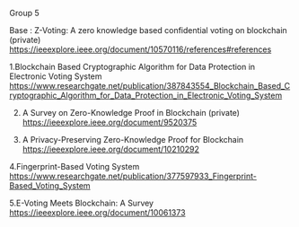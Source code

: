 Group 5

Base : Z-Voting: A zero knowledge based confidential voting on blockchain (private)
https://ieeexplore.ieee.org/document/10570116/references#references

1.Blockchain Based Cryptographic Algorithm for Data Protection in Electronic Voting System 
https://www.researchgate.net/publication/387843554_Blockchain_Based_Cryptographic_Algorithm_for_Data_Protection_in_Electronic_Voting_System

2. A Survey on Zero-Knowledge Proof in Blockchain (private)
https://ieeexplore.ieee.org/document/9520375

3. A Privacy-Preserving Zero-Knowledge Proof for Blockchain
https://ieeexplore.ieee.org/document/10210292

4.Fingerprint-Based Voting System
https://www.researchgate.net/publication/377597933_Fingerprint-Based_Voting_System

5.E-Voting Meets Blockchain: A Survey
https://ieeexplore.ieee.org/document/10061373
 

